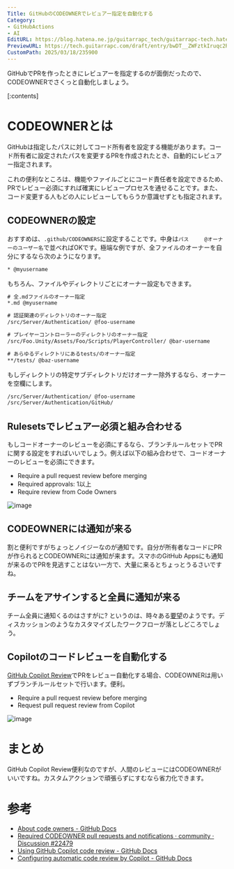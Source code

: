 ```yaml
---
Title: GitHubのCODEOWNERでレビュアー指定を自動化する
Category:
- GitHubActions
- AI
EditURL: https://blog.hatena.ne.jp/guitarrapc_tech/guitarrapc-tech.hatenablog.com/atom/entry/6802418398339145233
PreviewURL: https://tech.guitarrapc.com/draft/entry/bwDT__ZWFztkIruqc2RjRfgBcoY
CustomPath: 2025/03/18/235900
---
```


GitHubでPRを作ったときにレビュアーを指定するのが面倒だったので、CODEOWNERでさくっと自動化しましょう。

[:contents]

# CODEOWNERとは

GitHubは指定したパスに対してコード所有者を設定する機能があります。コード所有者に設定されたパスを変更するPRを作成されたとき、自動的にレビュアー指定されます。

これの便利なところは、機能やファイルごとにコード責任者を設定できるため、PRでレビュー必須にすれば確実にレビュープロセスを通せることです。また、コード変更する人もどの人にレビューしてもらうか意識せずとも指定されます。

## CODEOWNERの設定

おすすめは、`.github/CODEOWNERS`に設定することです。中身は`パス     @オーナーのユーザー名`で並べればOKです。極端な例ですが、全ファイルのオーナーを自分にするなら次のようになります。

```txt
* @myusername
```

もちろん、ファイルやディレクトリごとにオーナー設定もできます。

```txt
# 全.mdファイルのオーナー指定
*.md @myusername

# 認証関連のディレクトリのオーナー指定
/src/Server/Authentication/ @foo-username

# プレイヤーコントローラーのディレクトリのオーナー指定
/src/Foo.Unity/Assets/Foo/Scripts/PlayerController/ @bar-username

# あらゆるディレクトリにあるtests/のオーナー指定
**/tests/ @baz-username
```

もしディレクトリの特定サブディレクトリだけオーナー除外するなら、オーナーを空欄にします。

```txt
/src/Server/Authentication/ @foo-username
/src/Server/Authentication/GitHub/
```

## Rulesetsでレビュアー必須と組み合わせる

もしコードオーナーのレビューを必須にするなら、ブランチルールセットでPRに関する設定をすればいいでしょう。例えば以下の組み合わせで、コードオーナーのレビューを必須にできます。


* Require a pull request review before merging
* Required approvals: 1以上
* Require review from Code Owners

![image](https://github.com/user-attachments/assets/e3edcac4-91b8-45ee-9bac-b1a5a1e836ef)


## CODEOWNERには通知が来る

割と便利ですがちょっとノイジーなのが通知です。自分が所有者なコードにPRが作られるとCODEOWNERには通知が来ます。スマホのGitHub Appsにも通知が来るのでPRを見逃すことはない一方で、大量に来るとちょっとうるさいですね。

## チームをアサインすると全員に通知が来る

チーム全員に通知くるのはさすがに? というのは、時々ある[要望](https://github.com/orgs/community/discussions/22479)のようです。ディスカッションのようなカスタマイズしたワークフローが落としどころでしょう。

## Copilotのコードレビューを自動化する

[GitHub Copilot Review](https://docs.github.com/ja/copilot/using-github-copilot/code-review/using-copilot-code-review)でPRをレビュー自動化する場合、CODEOWNERは用いずブランチルールセットで行います。便利。

* Require a pull request review before merging
* Request pull request review from Copilot

![image](https://github.com/user-attachments/assets/367f7ab5-d5f9-453c-bb51-fe27a8844402)

# まとめ

GitHub Copilot Review便利なのですが、人間のレビューにはCODEOWNERがいいですね。カスタムアクションで頑張らずにすむなら省力化できます。

# 参考

* [About code owners - GitHub Docs](https://docs.github.com/en/repositories/managing-your-repositorys-settings-and-features/customizing-your-repository/about-code-owners)
* [Required CODEOWNER pull requests and notifications · community · Discussion #22479](https://github.com/orgs/community/discussions/22479)
* [Using GitHub Copilot code review - GitHub Docs](https://docs.github.com/en/copilot/using-github-copilot/code-review/using-copilot-code-review)
* [Configuring automatic code review by Copilot - GitHub Docs](https://docs.github.com/en/copilot/using-github-copilot/code-review/configuring-automatic-code-review-by-copilot)
